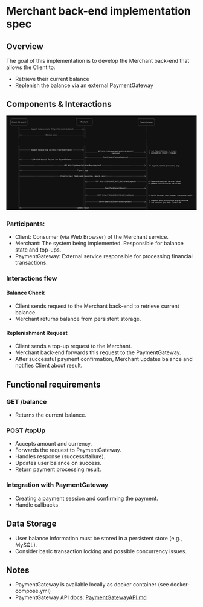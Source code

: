 # Merchant back-end implementation spec

## Overview
The goal of this implementation is to develop the Merchant back-end that allows the Client to:
- Retrieve their current balance
- Replenish the balance via an external PaymentGateway

## Components & Interactions

![Merchant<->PaymentGateway.png](Merchant%3C-%3EPaymentGateway.png)

### Participants:
- Client: Consumer (via Web Browser) of the Merchant service.
- Merchant: The system being implemented. Responsible for balance state and top-ups.
- PaymentGateway: External service responsible for processing financial transactions.

### Interactions flow

#### Balance Check
- Client sends request to the Merchant back-end to retrieve current balance.
- Merchant returns balance from persistent storage.

#### Replenishment Request
- Client sends a top-up request to the Merchant.
- Merchant back-end forwards this request to the PaymentGateway.
- After successful payment confirmation, Merchant updates balance and notifies Client about result.

## Functional requirements

### GET /balance
- Returns the current balance.
  
### POST /topUp
- Accepts amount and currency.
- Forwards the request to PaymentGateway.
- Handles response (success/failure).
- Updates user balance on success.
- Return payment processing result.

### Integration with PaymentGateway
- Creating a payment session and confirming the payment.
- Handle callbacks

## Data Storage
- User balance information must be stored in a persistent store (e.g., MySQL).
- Consider basic transaction locking and possible concurrency issues.

## Notes
- PaymentGateway is available locally as docker container (see docker-compose.yml)
- PaymentGateway API docs: [PaymentGatewayAPI.md](PaymentGatewayAPI.md)
